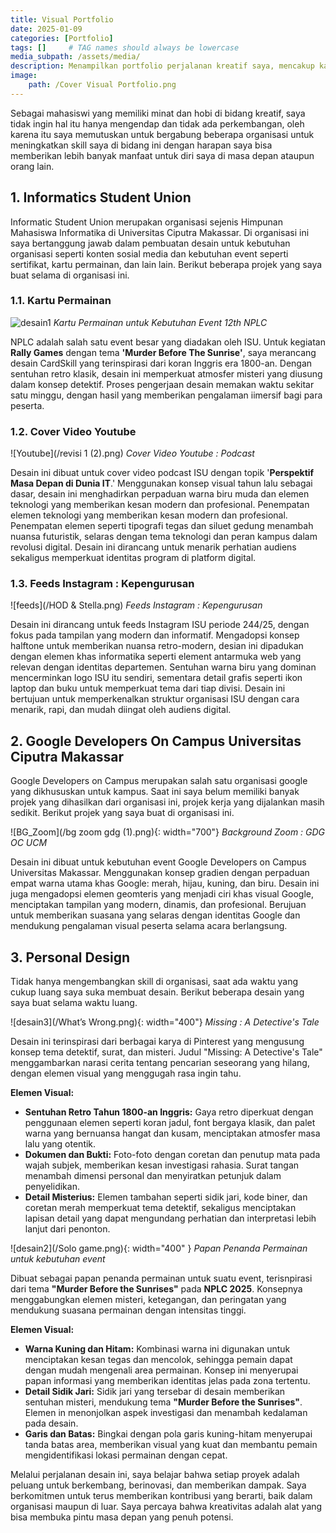 ```yaml
---
title: Visual Portfolio
date: 2025-01-09
categories: [Portfolio]
tags: []     # TAG names should always be lowercase
media_subpath: /assets/media/
description: Menampilkan portfolio perjalanan kreatif saya, mencakup karya desain grafis dari organisasi dan proyek personal dengan sentuhan inovatif dan beragam tema.
image:
    path: /Cover Visual Portfolio.png
--- 
```


Sebagai mahasiswi yang memiliki minat dan hobi di bidang kreatif, saya tidak ingin hal itu hanya mengendap dan tidak ada perkembangan, oleh karena itu saya memutuskan untuk bergabung beberapa organisasi untuk meningkatkan skill saya di bidang ini dengan harapan saya bisa memberikan lebih banyak manfaat untuk diri saya di masa depan ataupun orang lain.

## 1. Informatics Student Union
Informatic Student Union merupakan organisasi sejenis Himpunan Mahasiswa Informatika di Universitas Ciputra Makassar. Di organisasi ini saya bertanggung jawab dalam pembuatan desain untuk kebutuhan organisasi seperti konten sosial media dan kebutuhan event seperti sertifikat, kartu permainan, dan lain lain. Berikut beberapa projek yang saya buat selama di organisasi ini.

### 1.1. Kartu Permainan
![desain1](/CardSkill.png)
_Kartu Permainan untuk Kebutuhan Event 12th NPLC_

NPLC adalah salah satu event besar yang diadakan oleh ISU. Untuk kegiatan <b>Rally Games</b> dengan tema <b>'Murder Before The Sunrise'</b>, saya merancang desain CardSkill yang terinspirasi dari koran Inggris era 1800-an. Dengan sentuhan retro klasik, desain ini memperkuat atmosfer misteri yang diusung dalam konsep detektif. Proses pengerjaan desain memakan waktu sekitar satu minggu, dengan hasil yang memberikan pengalaman iimersif bagi para peserta.

### 1.2. Cover Video Youtube
![Youtube](/revisi 1 (2).png)
_Cover Video Youtube : Podcast_

Desain ini dibuat untuk cover video podcast ISU dengan topik '<b>Perspektif Masa Depan di Dunia IT</b>.' Menggunakan konsep visual tahun lalu sebagai dasar, desain ini menghadirkan perpaduan warna biru muda dan elemen teknologi yang memberikan kesan modern dan profesional. Penempatan elemen teknologi yang memberikan kesan modern dan profesional. Penempatan elemen seperti tipografi tegas dan siluet gedung menambah nuansa futuristik, selaras dengan tema teknologi dan peran kampus dalam revolusi digital. Desain ini dirancang untuk menarik perhatian audiens sekaligus memperkuat identitas program di platform digital.

### 1.3. Feeds Instagram : Kepengurusan
![feeds](/HOD & Stella.png)
_Feeds Instagram : Kepengurusan_

Desain ini dirancang untuk feeds Instagram ISU periode 244/25, dengan fokus pada tampilan yang modern dan informatif. Mengadopsi konsep halftone untuk memberikan nuansa retro-modern, desian ini dipadukan dengan elemen khas informatika seperti element antarmuka web yang relevan dengan identitas departemen. Sentuhan warna biru yang dominan mencerminkan logo ISU itu sendiri, sementara detail grafis seperti ikon laptop dan buku untuk memperkuat tema dari tiap divisi. Desain ini bertujuan untuk memperkenalkan struktur organisasi ISU dengan cara menarik, rapi, dan mudah diingat oleh audiens digital.

## 2. Google Developers On Campus Universitas Ciputra Makassar
Google Developers on Campus merupakan salah satu organisasi google yang dikhususkan untuk kampus. Saat ini saya belum memiliki banyak projek yang dihasilkan dari organisasi ini, projek kerja yang dijalankan masih sedikit. Berikut projek yang saya buat di organisasi ini.

![BG_Zoom](/bg zoom gdg (1).png){: width="700"}
_Background Zoom : GDG OC UCM_

Desain ini dibuat untuk kebutuhan event Google Developers on Campus Universitas Makassar. Menggunakan konsep gradien dengan perpaduan empat warna utama khas Google: merah, hijau, kuning, dan biru. Desain ini juga mengadopsi elemen geomteris yang menjadi ciri  khas visual Google, menciptakan tampilan yang modern, dinamis, dan profesional. Berujuan untuk memberikan suasana yang selaras dengan identitas Google dan mendukung pengalaman visual peserta selama acara berlangsung.

## 3. Personal Design
Tidak hanya mengembangkan skill di organisasi, saat ada waktu yang cukup luang saya suka membuat desain. Berikut beberapa desain yang saya buat selama waktu luang.

![desain3](/What’s Wrong.png){: width="400"}
_Missing : A Detective's Tale_

Desain ini terinspirasi dari berbagai karya di Pinterest yang mengusung konsep tema detektif, surat, dan misteri. Judul "Missing: A Detective's Tale" menggambarkan narasi cerita tentang pencarian seseorang yang hilang, dengan elemen visual yang menggugah rasa ingin tahu.

<b>Elemen Visual:</b>
- <b>Sentuhan Retro Tahun 1800-an Inggris:</b> Gaya retro diperkuat dengan penggunaan elemen seperti koran jadul, font bergaya klasik, dan palet warna yang bernuansa hangat dan kusam, menciptakan atmosfer masa lalu yang otentik.
- <b>Dokumen dan Bukti:</b> Foto-foto dengan coretan dan penutup mata pada wajah subjek, memberikan kesan investigasi rahasia. Surat tangan menambah dimensi personal dan menyiratkan petunjuk dalam penyelidikan.
- <b>Detail Misterius:</b> Elemen tambahan seperti sidik jari, kode biner, dan coretan merah memperkuat tema detektif, sekaligus menciptakan lapisan detail yang dapat mengundang perhatian dan interpretasi lebih lanjut dari penonton.


![desain2](/Solo game.png){: width="400" }
_Papan Penanda Permainan untuk kebutuhan event_

Dibuat sebagai papan penanda permainan untuk suatu event, terisnpirasi dari tema <b>"Murder Before the Sunrises"</b> pada <b>NPLC 2025</b>. Konsepnya menggabungkan elemen misteri, ketegangan, dan peringatan yang mendukung suasana permainan dengan intensitas tinggi.

<b>Elemen Visual:</b>
- <b>Warna Kuning dan Hitam:</b> Kombinasi warna ini digunakan untuk menciptakan kesan tegas dan mencolok, sehingga pemain dapat dengan mudah mengenali area permainan. Konsep ini menyerupai papan informasi yang memberikan identitas jelas pada zona tertentu.
- <b>Detail Sidik Jari:</b> Sidik jari yang tersebar di desain memberikan sentuhan misteri, mendukung tema <b>"Murder Before the Sunrises"</b>. Elemen in  menonjolkan aspek investigasi dan menambah kedalaman pada desain.
- <b>Garis dan Batas:</b> Bingkai dengan pola garis kuning-hitam menyerupai tanda batas area, memberikan visual yang kuat dan membantu pemain mengidentifikasi lokasi permainan dengan cepat.

Melalui perjalanan desain ini, saya belajar bahwa setiap proyek adalah peluang untuk berkembang, berinovasi, dan memberikan dampak. Saya berkomitmen untuk terus memberikan kontribusi yang berarti, baik dalam organisasi maupun di luar. Saya percaya bahwa kreativitas adalah alat yang bisa membuka pintu masa depan yang penuh potensi.